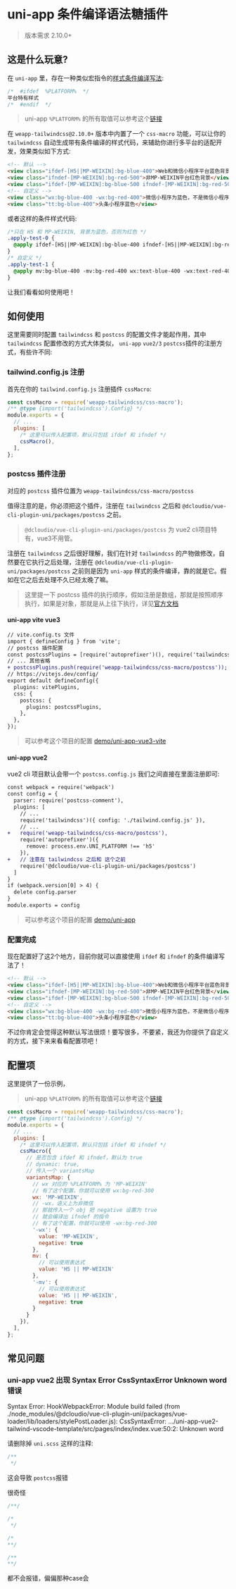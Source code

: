 # uni-app 条件编译语法糖插件

> 版本需求 2.10.0+

## 这是什么玩意?

在 `uni-app` 里，存在一种类似宏指令的[样式条件编译写法](https://uniapp.dcloud.net.cn/tutorial/platform.html#%E6%A0%B7%E5%BC%8F%E7%9A%84%E6%9D%A1%E4%BB%B6%E7%BC%96%E8%AF%91):

```css
/*  #ifdef  %PLATFORM%  */
平台特有样式
/*  #endif  */
```

> uni-app `%PLATFORM%` 的所有取值可以参考这个[链接](https://uniapp.dcloud.net.cn/tutorial/platform.html#preprocessor)

在 `weapp-tailwindcss@2.10.0+` 版本中内置了一个 `css-macro` 功能，可以让你的 `tailwindcss` 自动生成带有条件编译的样式代码，来辅助你进行多平台的适配开发，效果类似如下方式:

```html
<!-- 默认 -->
<view class="ifdef-[H5||MP-WEIXIN]:bg-blue-400">Web和微信小程序平台蓝色背景</view>
<view class="ifndef-[MP-WEIXIN]:bg-red-500">非MP-WEIXIN平台红色背景</view>
<view class="ifdef-[MP-WEIXIN]:bg-blue-500 ifndef-[MP-WEIXIN]:bg-red-500">微信小程序为蓝色，不是微信小程序为红色<view>
<!-- 自定义 -->
<view class="wx:bg-blue-400 -wx:bg-red-400">微信小程序为蓝色，不是微信小程序为红色</view>
<view class="tt:bg-blue-400">头条小程序蓝色</view>
```

或者这样的条件样式代码:

```css
/*只在 H5 和 MP-WEIXIN, 背景为蓝色，否则为红色 */
.apply-test-0 {
  @apply ifdef-[H5||MP-WEIXIN]:bg-blue-400 ifndef-[H5||MP-WEIXIN]:bg-red-400;
}
/* 自定义 */
.apply-test-1 {
  @apply mv:bg-blue-400 -mv:bg-red-400 wx:text-blue-400 -wx:text-red-400;
}
```

让我们看看如何使用吧！

## 如何使用

这里需要同时配置 `tailwindcss` 和 `postcss` 的配置文件才能起作用，其中 `tailwindcss` 配置修改的方式大体类似， `uni-app` `vue2/3` `postcss`插件的注册方式，有些许不同:

### tailwind.config.js 注册

首先在你的 `tailwind.config.js` 注册插件 `cssMacro`:

```js
const cssMacro = require('weapp-tailwindcss/css-macro');
/** @type {import('tailwindcss').Config} */
module.exports = {
  // ...
  plugins: [
    /* 这里可以传入配置项，默认只包括 ifdef 和 ifndef */
    cssMacro(),
  ],
};
```

### postcss 插件注册

对应的 `postcss` 插件位置为 `weapp-tailwindcss/css-macro/postcss`

值得注意的是，你必须把这个插件，注册在 `tailwindcss` 之后和 `@dcloudio/vue-cli-plugin-uni/packages/postcss` 之前。

> `@dcloudio/vue-cli-plugin-uni/packages/postcss` 为 vue2 cli项目特有，vue3不用管。

注册在 `tailwindcss` 之后很好理解，我们在针对 `tailwindcss` 的产物做修改，自然要在它执行之后处理，注册在 `@dcloudio/vue-cli-plugin-uni/packages/postcss` 之前则是因为 `uni-app` 样式的条件编译，靠的就是它。假如在它之后去处理不久已经太晚了嘛。

> 这里提一下 postcss 插件的执行顺序，假如注册是数组，那就是按照顺序执行，如果是对象，那就是从上往下执行，详见[官方文档](https://www.npmjs.com/package/postcss-load-config#ordering)

#### uni-app vite vue3

```diff
// vite.config.ts 文件
import { defineConfig } from 'vite';
// postcss 插件配置
const postcssPlugins = [require('autoprefixer')(), require('tailwindcss')()];
// ... 其他省略
+ postcssPlugins.push(require('weapp-tailwindcss/css-macro/postcss'));
// https://vitejs.dev/config/
export default defineConfig({
  plugins: vitePlugins,
  css: {
    postcss: {
      plugins: postcssPlugins,
    },
  },
});
```

> 可以参考这个项目的配置 [demo/uni-app-vue3-vite](https://github.com/sonofmagic/weapp-tailwindcss/tree/main/demo/uni-app-vue3-vite)

#### uni-app vue2

vue2 cli 项目默认会带一个 `postcss.config.js` 我们之间直接在里面注册即可:

```diff
const webpack = require('webpack')
const config = {
  parser: require('postcss-comment'),
  plugins: [
    // ...
    require('tailwindcss')({ config: './tailwind.config.js' }),
    // ...
+   require('weapp-tailwindcss/css-macro/postcss'),
    require('autoprefixer')({
      remove: process.env.UNI_PLATFORM !== 'h5'
    }),
+   // 注意在 tailwindcss 之后和 这个之前
    require('@dcloudio/vue-cli-plugin-uni/packages/postcss')
  ]
}
if (webpack.version[0] > 4) {
  delete config.parser
}
module.exports = config
```

> 可以参考这个项目的配置 [demo/uni-app](https://github.com/sonofmagic/weapp-tailwindcss/tree/main/demo/uni-app)

### 配置完成

现在配置好了这2个地方，目前你就可以直接使用 `ifdef` 和 `ifndef` 的条件编译写法了！

```html
<!-- 默认 -->
<view class="ifdef-[H5||MP-WEIXIN]:bg-blue-400">Web和微信小程序平台蓝色背景</view>
<view class="ifndef-[MP-WEIXIN]:bg-red-500">非MP-WEIXIN平台红色背景</view>
<view class="ifdef-[MP-WEIXIN]:bg-blue-500 ifndef-[MP-WEIXIN]:bg-red-500">微信小程序为蓝色，不是微信小程序为红色<view>
<!-- 自定义 -->
<view class="wx:bg-blue-400 -wx:bg-red-400">微信小程序为蓝色，不是微信小程序为红色</view>
<view class="tt:bg-blue-400">头条小程序蓝色</view>
```

不过你肯定会觉得这种默认写法很烦！要写很多，不要紧，我还为你提供了自定义的方式，接下来来看看配置项吧！

## 配置项

这里提供了一份示例，

> uni-app `%PLATFORM%` 的所有取值可以参考这个[链接](https://uniapp.dcloud.net.cn/tutorial/platform.html#preprocessor)

```js
const cssMacro = require('weapp-tailwindcss/css-macro');
/** @type {import('tailwindcss').Config} */
module.exports = {
  // ...
  plugins: [
    /* 这里可以传入配置项，默认只包括 ifdef 和 ifndef */
    cssMacro({
      // 是否包含 ifdef 和 ifndef，默认为 true
      // dynamic: true,
      // 传入一个 variantsMap
      variantsMap: {
        // wx 对应的 %PLATFORM% 为 'MP-WEIXIN'
        // 有了这个配置，你就可以使用 wx:bg-red-300
        wx: 'MP-WEIXIN',
        // -wx，语义上为非微信
        // 那就传入一个 obj 把 negative 设置为 true 
        // 就会编译出 ifndef 的指令
        // 有了这个配置，你就可以使用 -wx:bg-red-300
        '-wx': {
          value: 'MP-WEIXIN',
          negative: true
        },
        mv: {
          // 可以使用表达式
          value: 'H5 || MP-WEIXIN'
        },
        '-mv': {
          // 可以使用表达式
          value: 'H5 || MP-WEIXIN',
          negative: true
        }
      }
    }),
  ],
};
```

## 常见问题

### uni-app vue2 出现 Syntax Error CssSyntaxError Unknown word 错误

Syntax Error: HookWebpackError: Module build failed (from ./node_modules/@dcloudio/vue-cli-plugin-uni/packages/vue-loader/lib/loaders/stylePostLoader.js):
CssSyntaxError: .../uni-app-vue2-tailwind-vscode-template/src/pages/index/index.vue:50:2: Unknown word

请删除掉 `uni.scss` 这样的注释:

```css
/**
 */
```

这会导致 `postcss`报错

很奇怪

```css
/**/

/*
 */

/*
**/

/**
**/


```

都不会报错，偏偏那种case会
